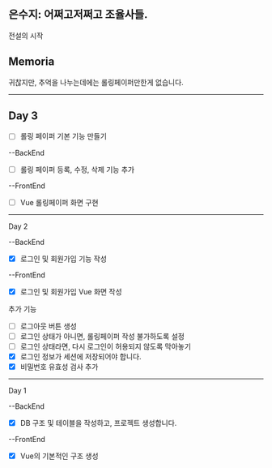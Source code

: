## 은수지: 어쩌고저쩌고 조율사들.
전설의 시작

## Memoria
귀찮지만, 추억을 나누는데에는 롤링페이퍼만한게 없습니다.

-----------------------------------------------------------------------------------------------------------
## Day 3

- [ ] 롤링 페이퍼 기본 기능 만들기

--BackEnd
- [ ] 롤링 페이퍼 등록, 수정, 삭제 기능 추가

--FrontEnd
- [ ] Vue 롤링페이퍼 화면 구현

-----------------------------------------------------------------------------------------------------------

Day 2

--BackEnd

- [x] 로그인 및 회원가입 기능 작성

--FrontEnd

- [x] 로그인 및 회원가입 Vue 화면 작성

추가 기능
- [ ] 로그아웃 버튼 생성
- [ ] 로그인 상태가 아니면, 롤링페이퍼 작성 불가하도록 설정
- [ ] 로그인 상태라면, 다시 로그인이 허용되지 않도록 막아놓기
- [x] 로그인 정보가 세션에 저장되어야 합니다.
- [x] 비밀번호 유효성 검사 추가

------------------------------------------------------------------------------------------------------------
Day 1

--BackEnd
- [x] DB 구조 및 테이블을 작성하고, 프로젝트 생성합니다.

--FrontEnd
- [x] Vue의 기본적인 구조 생성
